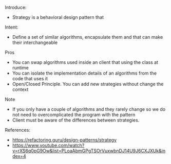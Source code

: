 Introduce:

- Strategy is a behavioral design pattern that

Intent:

- Define a set of similar algorithms, encapsulate them and that can make their interchangeable

Pros

- You can swap algorithms used inside an client that using the class at runtime
- You can isolate the implementation details of an algorithms from the code that uses it
- Open/Closed Principle. You can add new strategies without change the context

Note

- If you only have a couple of algorithms and they rarely change so we do not need to overcomplicated the program with the pattern
- Client must be aware of the differences between strategies.

References:

- https://refactoring.guru/design-patterns/strategy
- https://www.youtube.com/watch?v=rXS6q0pG9Ow&list=PLoaAbmGPgTSOrVuxwbnDJ14U9J6CXJXUk&index=4
